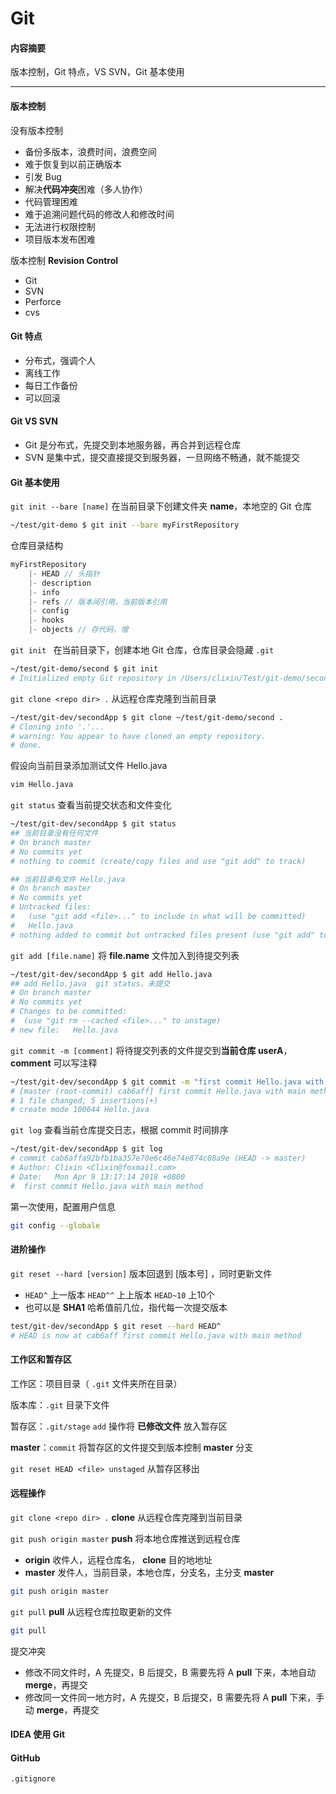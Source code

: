 # Git

#### 内容摘要

版本控制，Git 特点，VS SVN，Git 基本使用

---

#### 版本控制

没有版本控制

* 备份多版本，浪费时间，浪费空间
* 难于恢复到以前正确版本
* 引发 Bug
* 解决**代码冲突**困难（多人协作）
* 代码管理困难
* 难于追溯问题代码的修改人和修改时间
* 无法进行权限控制
* 项目版本发布困难

版本控制 **Revision Control**

* Git
* SVN
* Perforce
* cvs

#### Git 特点

* 分布式，强调个人
* 离线工作
* 每日工作备份
* 可以回滚

#### Git VS SVN

* Git 是分布式，先提交到本地服务器，再合并到远程仓库
* SVN 是集中式，提交直接提交到服务器，一旦网络不畅通，就不能提交

#### Git 基本使用

`git init --bare [name]` 在当前目录下创建文件夹 **name**，本地空的 Git 仓库

```bash
~/test/git-demo $ git init --bare myFirstRepository
```

仓库目录结构

```java
myFirstRepository
	|- HEAD // 头指针
    |- description 
    |- info        
    |- refs // 版本间引用，当前版本引用
	|- config      
	|- hooks       
	|- objects // 存代码，增
```

`git init ` 在当前目录下，创建本地 Git 仓库，仓库目录会隐藏 `.git`

```bash
~/test/git-demo/second $ git init
# Initialized empty Git repository in /Users/clixin/Test/git-demo/second/.git/
```

`git clone <repo dir> .`  从远程仓库克隆到当前目录

```bash
~/test/git-dev/secondApp $ git clone ~/test/git-demo/second .
# Cloning into '.'...
# warning: You appear to have cloned an empty repository.
# done.
```

假设向当前目录添加测试文件 Hello.java

```bash
vim Hello.java
```

`git status` 查看当前提交状态和文件变化

```bash
~/test/git-dev/secondApp $ git status
## 当前目录没有任何文件
# On branch master
# No commits yet
# nothing to commit (create/copy files and use "git add" to track)

## 当前目录有文件 Hello.java
# On branch master
# No commits yet
# Untracked files:
#   (use "git add <file>..." to include in what will be committed)
#	Hello.java
# nothing added to commit but untracked files present (use "git add" to track)
```

`git add [file.name]` 将 **file.name** 文件加入到待提交列表

```bash
~/test/git-dev/secondApp $ git add Hello.java
## add Hello.java  git status，未提交
# On branch master
# No commits yet
# Changes to be committed:
#  (use "git rm --cached <file>..." to unstage)
# new file:   Hello.java
```

`git commit -m [comment]` 将待提交列表的文件提交到**当前仓库 userA**， **comment** 可以写注释

```bash
~/test/git-dev/secondApp $ git commit -m "first commit Hello.java with main method"
# [master (root-commit) cab6aff] first commit Hello.java with main method
# 1 file changed, 5 insertions(+)
# create mode 100644 Hello.java
```

`git log` 查看当前仓库提交日志，根据 commit 时间排序

```bash
~/test/git-dev/secondApp $ git log
# commit cab6affa92bfb1ba357e70e6c46e74e874c08a9e (HEAD -> master)
# Author: Clixin <Clixin@foxmail.com>
# Date:   Mon Apr 9 13:17:14 2018 +0800
#  first commit Hello.java with main method
```

第一次使用，配置用户信息

```bash
git config --globale
```

#### 进阶操作

`git reset --hard [version]` 版本回退到 [版本号] ，同时更新文件

*  `HEAD^` 上一版本 `HEAD^^` 上上版本 `HEAD~10` 上10个
* 也可以是 **SHA1** 哈希值前几位，指代每一次提交版本

```bash
test/git-dev/secondApp $ git reset --hard HEAD^
# HEAD is now at cab6aff first commit Hello.java with main method
```

#### 工作区和暂存区

工作区：项目目录（ `.git` 文件夹所在目录）

版本库：`.git` 目录下文件

暂存区：`.git/stage`  `add` 操作将 **已修改文件** 放入暂存区

**master**：`commit` 将暂存区的文件提交到版本控制 **master** 分支

`git reset HEAD <file> unstaged`  从暂存区移出

#### 远程操作

`git clone <repo dir> .`  **clone** 从远程仓库克隆到当前目录

`git push origin master`  **push** 将本地仓库推送到远程仓库

* **origin** 收件人，远程仓库名， **clone** 目的地地址
* **master** 发件人，当前目录，本地仓库，分支名，主分支 **master**

```bash
git push origin master
```

`git pull` **pull** 从远程仓库拉取更新的文件

```bash
git pull
```

提交冲突

* 修改不同文件时，A 先提交，B 后提交，B 需要先将 A **pull** 下来，本地自动 **merge**，再提交
* 修改同一文件同一地方时，A 先提交，B 后提交，B 需要先将 A **pull** 下来，手动 **merge**，再提交

#### IDEA 使用 Git

#### GitHub

`.gitignore`



















